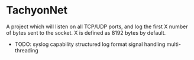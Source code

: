 # TachyonNet

A project which will listen on all TCP/UDP ports, and log the first
X number of bytes sent to the socket.   X is defined as 8192 bytes
by default.

* TODO:
    syslog capability
    structured log format
    signal handling
    multi-threading

